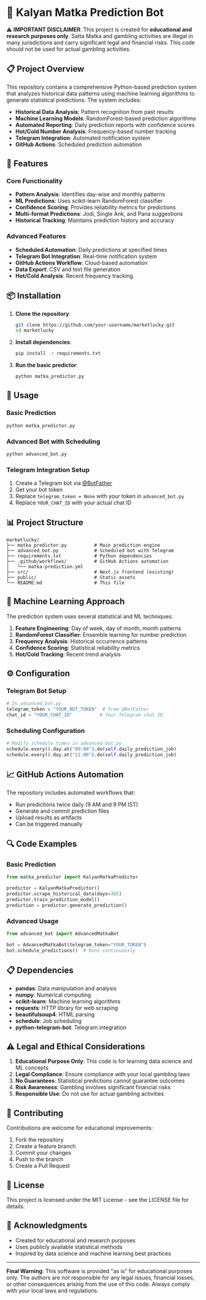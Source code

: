 # 🎰 Kalyan Matka Prediction Bot

⚠️ **IMPORTANT DISCLAIMER**: This project is created for **educational and research purposes only**. Satta Matka and gambling activities are illegal in many jurisdictions and carry significant legal and financial risks. This code should not be used for actual gambling activities.

## 📋 Project Overview

This repository contains a comprehensive Python-based prediction system that analyzes historical data patterns using machine learning algorithms to generate statistical predictions. The system includes:

- **Historical Data Analysis**: Pattern recognition from past results
- **Machine Learning Models**: RandomForest-based prediction algorithms
- **Automated Reporting**: Daily prediction reports with confidence scores
- **Hot/Cold Number Analysis**: Frequency-based number tracking
- **Telegram Integration**: Automated notification system
- **GitHub Actions**: Scheduled prediction automation

## 🚀 Features

### Core Functionality
- **Pattern Analysis**: Identifies day-wise and monthly patterns
- **ML Predictions**: Uses scikit-learn RandomForest classifier
- **Confidence Scoring**: Provides reliability metrics for predictions
- **Multi-format Predictions**: Jodi, Single Ank, and Pana suggestions
- **Historical Tracking**: Maintains prediction history and accuracy

### Advanced Features
- **Scheduled Automation**: Daily predictions at specified times
- **Telegram Bot Integration**: Real-time notification system
- **GitHub Actions Workflow**: Cloud-based automation
- **Data Export**: CSV and text file generation
- **Hot/Cold Analysis**: Recent frequency tracking

## 📦 Installation

1. **Clone the repository**:
   ```bash
   git clone https://github.com/your-username/marketlucky.git
   cd marketlucky
   ```

2. **Install dependencies**:
   ```bash
   pip install -r requirements.txt
   ```

3. **Run the basic predictor**:
   ```bash
   python matka_predictor.py
   ```

## 🔧 Usage

### Basic Prediction
```bash
python matka_predictor.py
```

### Advanced Bot with Scheduling
```bash
python advanced_bot.py
```

### Telegram Integration Setup
1. Create a Telegram bot via [@BotFather](https://t.me/botfather)
2. Get your bot token
3. Replace `telegram_token = None` with your token in `advanced_bot.py`
4. Replace `YOUR_CHAT_ID` with your actual chat ID

## 📊 Project Structure

```
marketlucky/
├── matka_predictor.py          # Main prediction engine
├── advanced_bot.py             # Scheduled bot with Telegram
├── requirements.txt            # Python dependencies
├── .github/workflows/          # GitHub Actions automation
│   └── matka-prediction.yml
├── src/                        # Next.js frontend (existing)
├── public/                     # Static assets
└── README.md                   # This file
```

## 🤖 Machine Learning Approach

The prediction system uses several statistical and ML techniques:

1. **Feature Engineering**: Day of week, day of month, month patterns
2. **RandomForest Classifier**: Ensemble learning for number prediction
3. **Frequency Analysis**: Historical occurrence patterns
4. **Confidence Scoring**: Statistical reliability metrics
5. **Hot/Cold Tracking**: Recent trend analysis

## ⚙️ Configuration

### Telegram Bot Setup
```python
# In advanced_bot.py
telegram_token = "YOUR_BOT_TOKEN"  # From @BotFather
chat_id = "YOUR_CHAT_ID"          # Your Telegram chat ID
```

### Scheduling Configuration
```python
# Modify schedule times in advanced_bot.py
schedule.every().day.at("09:00").do(self.daily_prediction_job)
schedule.every().day.at("21:00").do(self.daily_prediction_job)
```

## 📈 GitHub Actions Automation

The repository includes automated workflows that:
- Run predictions twice daily (9 AM and 9 PM IST)
- Generate and commit prediction files
- Upload results as artifacts
- Can be triggered manually

## 🔍 Code Examples

### Basic Prediction
```python
from matka_predictor import KalyanMatkaPredictor

predictor = KalyanMatkaPredictor()
predictor.scrape_historical_data(days=365)
predictor.train_prediction_model()
prediction = predictor.generate_prediction()
```

### Advanced Usage
```python
from advanced_bot import AdvancedMatkaBot

bot = AdvancedMatkaBot(telegram_token="YOUR_TOKEN")
bot.schedule_predictions()  # Runs continuously
```

## 📋 Dependencies

- **pandas**: Data manipulation and analysis
- **numpy**: Numerical computing
- **scikit-learn**: Machine learning algorithms
- **requests**: HTTP library for web scraping
- **beautifulsoup4**: HTML parsing
- **schedule**: Job scheduling
- **python-telegram-bot**: Telegram integration

## ⚠️ Legal and Ethical Considerations

1. **Educational Purpose Only**: This code is for learning data science and ML concepts
2. **Legal Compliance**: Ensure compliance with your local gambling laws
3. **No Guarantees**: Statistical predictions cannot guarantee outcomes
4. **Risk Awareness**: Gambling involves significant financial risks
5. **Responsible Use**: Do not use for actual gambling activities

## 🤝 Contributing

Contributions are welcome for educational improvements:

1. Fork the repository
2. Create a feature branch
3. Commit your changes
4. Push to the branch
5. Create a Pull Request

## 📄 License

This project is licensed under the MIT License - see the LICENSE file for details.

## 🙏 Acknowledgments

- Created for educational and research purposes
- Uses publicly available statistical methods
- Inspired by data science and machine learning best practices

---

**Final Warning**: This software is provided "as is" for educational purposes only. The authors are not responsible for any legal issues, financial losses, or other consequences arising from the use of this code. Always comply with your local laws and regulations.
